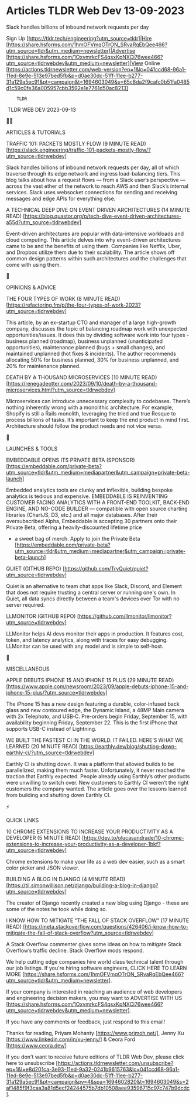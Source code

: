 # Articles TLDR Web Dev 13-09-2023

Slack handles billions of inbound network requests per day  

Sign Up [https://tldr.tech/engineering?utm_source=tldr]|Hire
[https://share.hsforms.com/1hmOFVmqOTrON_SRvaRqEbQee466?utm_source=tldr&utm_medium=newsletter]|Advertise
[https://share.hsforms.com/1OxvmrkcFS4qsxKpNXCi76wee466?utm_source=tldrwebdev&utm_medium=newsletter]|View
Online
[https://actions.tldrnewsletter.com/web-version?ep=1&lc=041ccd68-96a1-11ed-8e9e-513e97bed5fb&p=d0ae30dc-51ff-11ee-b277-31a129a5ec91&pt=campaign&t=1694603049&s=65c8da2f9cafc0b51fa0485d1c59c0fe36a005957cbb3592e1e7761d50ac8213]


		TLDR 

 TLDR WEB DEV 2023-09-13

🧑‍💻 

ARTICLES & TUTORIALS

TRAFFIC 101: PACKETS MOSTLY FLOW (9 MINUTE READ)
[https://slack.engineering/traffic-101-packets-mostly-flow/?utm_source=tldrwebdev]

Slack handles billions of inbound network requests per day, all of
which traverse through its edge network and ingress load-balancing
tiers. This blog talks about how a request flows — from a Slack
user’s perspective — across the vast ether of the network to reach
AWS and then Slack’s internal services. Slack uses websocket
connections for sending and receiving messages and edge APIs for
everything else. 

A TECHNICAL DEEP DIVE ON EVENT DRIVEN ARCHITECTURES (14 MINUTE READ)
[https://blog.quastor.org/p/tech-dive-event-driven-architectures-a55d?utm_source=tldrwebdev]

Event-driven architectures are popular with data-intensive workloads
and cloud computing. This article delves into why event-driven
architectures came to be and the benefits of using them. Companies
like Netflix, Uber, and Dropbox utilize them due to their scalability.
The article shows off common design patterns within such architectures
and the challenges that come with using them. 

🧠 

OPINIONS & ADVICE

THE FOUR TYPES OF WORK (8 MINUTE READ)
[https://refactoring.fm/p/the-four-types-of-work-2023?utm_source=tldrwebdev]

This article, by an ex-startup CTO and manager of a large high-growth
company, discusses the topic of balancing roadmap work with unexpected
opportunities/issues. It does this by dividing software work into four
types - business planned (roadmap), business unplanned (unanticipated
opportunities), maintenance planned (bugs + small changes), and
maintained unplanned (hot fixes & incidents). The author recommends
allocating 50% for business planned, 30% for business unplanned, and
20% for maintenance planned. 

DEATH BY A THOUSAND MICROSERVICES (10 MINUTE READ)
[https://renegadeotter.com/2023/09/10/death-by-a-thousand-microservices.html?utm_source=tldrwebdev]

Microservices can introduce unnecessary complexity to codebases.
There’s nothing inherently wrong with a monolithic architecture. For
example, Shopify is still a Rails monolith, leveraging the tried and
true Resque to process billions of tasks. It’s important to keep the
end product in mind first. Architecture should follow the product
needs and not vice versa. 

🚀 

LAUNCHES & TOOLS

EMBEDDABLE OPENS ITS PRIVATE BETA (SPONSOR)
[https://embeddable.com/private-beta?utm_source=tldr&utm_medium=mediapartner&utm_campaign=private-beta-launch]

Embedded analytics tools are clunky and inflexible, building bespoke
analytics is tedious and expensive. EMBEDDABLE IS REINVENTING CUSTOMER
FACING ANALYTICS WITH A FRONT-END TOOLKIT, BACK-END ENGINE, AND
NO-CODE BUILDER — compatible with open source charting libraries
(ChartJS, D3, etc.) and all major databases.
After their oversubscribed Alpha, Embeddable is accepting 30 partners
onto their Private Beta, offering a heavily-discounted lifetime price
+ a sweet bag of merch. Apply to join the Private Beta
[https://embeddable.com/private-beta?utm_source=tldr&utm_medium=mediapartner&utm_campaign=private-beta-launch]

QUIET (GITHUB REPO)
[https://github.com/TryQuiet/quiet?utm_source=tldrwebdev]

Quiet is an alternative to team chat apps like Slack, Discord, and
Element that does not require trusting a central server or running
one's own. In Quiet, all data syncs directly between a team's devices
over Tor with no server required. 

LLMONITOR (GITHUB REPO)
[https://github.com/llmonitor/llmonitor?utm_source=tldrwebdev]

LLMonitor helps AI devs monitor their apps in production. It features
cost, token, and latency analytics, along with traces for easy
debugging. LLMonitor can be used with any model and is simple to
self-host. 

🎁 

MISCELLANEOUS

APPLE DEBUTS IPHONE 15 AND IPHONE 15 PLUS (29 MINUTE READ)
[https://www.apple.com/newsroom/2023/09/apple-debuts-iphone-15-and-iphone-15-plus/?utm_source=tldrwebdev]

The iPhone 15 has a new design featuring a durable, color-infused back
glass and new contoured edge, the Dynamic Island, a 48MP Main camera
with 2x Telephoto, and USB‑C. Pre-orders begin Friday, September 15,
with availability beginning Friday, September 22. This is the first
iPhone that supports USB-C instead of Lightning. 

WE BUILT THE FASTEST CI IN THE WORLD. IT FAILED. HERE’S WHAT WE
LEARNED (20 MINUTE READ)
[https://earthly.dev/blog/shutting-down-earthly-ci/?utm_source=tldrwebdev]

Earthly CI is shutting down. It was a platform that allowed builds to
be parallelized, making them much faster. Unfortunately, it never
reached the traction that Earthly expected. People already using
Earthly’s other products were unwilling to switch over. New
customers to Earthly CI weren’t the right customers the company
wanted. The article goes over the lessons learned from building and
shutting down Earthly CI. 

⚡ 

QUICK LINKS

10 CHROME EXTENSIONS TO INCREASE YOUR PRODUCTIVITY AS A DEVELOPER (5
MINUTE READ)
[https://dev.to/olucasandrade/10-chrome-extensions-to-increase-your-productivity-as-a-developer-1bkf?utm_source=tldrwebdev]

Chrome extensions to make your life as a web dev easier, such as a
smart color picker and JSON viewer. 

BUILDING A BLOG IN DJANGO (4 MINUTE READ)
[https://til.simonwillison.net/django/building-a-blog-in-django?utm_source=tldrwebdev]

The creator of Django recently created a new blog using Django - these
are some of the notes he took while doing so. 

I KNOW HOW TO MITIGATE "THE FALL OF STACK OVERFLOW" (17 MINUTE READ)
[https://meta.stackoverflow.com/questions/426406/i-know-how-to-mitigate-the-fall-of-stack-overflow?utm_source=tldrwebdev]

A Stack Overflow commenter gives some ideas on how to mitigate Stack
Overflow’s traffic decline. Stack Overflow mods respond. 

 We help cutting edge companies hire world class technical talent
through our job listings. If you're hiring software engineers, CLICK
HERE TO LEARN MORE
[https://share.hsforms.com/1hmOFVmqOTrON_SRvaRqEbQee466?utm_source=tldr&utm_medium=newsletter].


If your company is interested in reaching an audience of web
developers and engineering decision makers, you may want to ADVERTISE
WITH US
[https://share.hsforms.com/1OxvmrkcFS4qsxKpNXCi76wee466?utm_source=tldrwebdev&utm_medium=newsletter].


If you have any comments or feedback, just respond to this email! 

Thanks for reading, 
Priyam Mohanty [https://www.primoh.net/], Jenny Xu
[https://www.linkedin.com/in/xu-jenny/] & Ceora Ford
[https://www.ceora.dev/] 

If you don't want to receive future editions of TLDR Web Dev,
please click here to unsubscribe
[https://actions.tldrnewsletter.com/unsubscribe?ep=1&l=e8d201ca-3e93-11ed-9a32-0241b9615763&lc=041ccd68-96a1-11ed-8e9e-513e97bed5fb&p=d0ae30dc-51ff-11ee-b277-31a129a5ec91&pt=campaign&pv=4&spa=1694602820&t=1694603049&s=2af1485f9f3caa3a81d5ecf24244575b7db10508aee93596715c97c747b9dcdc].